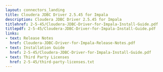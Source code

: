 ```yaml
---
layout: connectors_landing
title: Cloudera JDBC Driver 2.5.45 for Impala
description: Cloudera JDBC Driver 2.5.45 for Impala
titlehref: 2-5-45/Cloudera-JDBC-Driver-for-Impala-Install-Guide.pdf
titlepdf: 2-5-45/Cloudera-JDBC-Driver-for-Impala-Install-Guide.pdf
links:
- text: Release Notes
  href: Cloudera-JDBC-Driver-for-Impala-Release-Notes.pdf
- text: Installation Guide
  href: 2-5-45/Cloudera-JDBC-Driver-for-Impala-Install-Guide.pdf
- text: Third Party Licenses
  href: 2-5-45/third-party-licenses.txt
---
```

